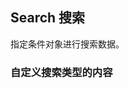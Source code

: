 <style scoped>
#ji-ben-yong-fa + div>>>.hae-tabs__content {
  min-height: 150px;
}
#dao-hang-sou-suo + p + div>>>.hae-tabs__content {
  min-height: 150px;
}
</style>
<div class="demo-header">
<p class="overviewicon">
  <span class="wapi-form-search"/>
</p>

## Search 搜索

<nova-uxlink widget-name="Search"></nova-uxlink>

指定条件对象进行搜索数据。
</div>

### 自定义搜索类型的内容

<nova-demo-view link="search/custom-search-types"></nova-demo-view>

<br>

